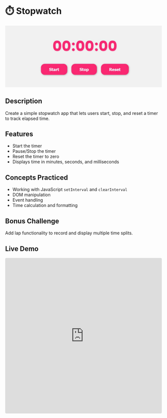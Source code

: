 # ⏱️ Stopwatch

![Stopwatch Preview](../../assets/stopwatch.PNG)

## Description
Create a simple stopwatch app that lets users start, stop, and reset a timer to track elapsed time.

## Features
- Start the timer
- Pause/Stop the timer
- Reset the timer to zero
- Displays time in minutes, seconds, and milliseconds

## Concepts Practiced
- Working with JavaScript `setInterval` and `clearInterval`
- DOM manipulation
- Event handling
- Time calculation and formatting

## Bonus Challenge
Add lap functionality to record and display multiple time splits.


## Live Demo
<div align="center">
<iframe src="https://codesandbox.io/embed/yyhqfy?view=preview"
     style="width:100%; height: 500px; border:0; border-radius: 4px; overflow:hidden;"
     title="stopwatch-app"
     allow="accelerometer; ambient-light-sensor; camera; encrypted-media; geolocation; gyroscope; hid; microphone; midi; payment; usb; vr; xr-spatial-tracking"
     sandbox="allow-forms allow-modals allow-popups allow-presentation allow-same-origin allow-scripts"
   ></iframe>
   </div>
